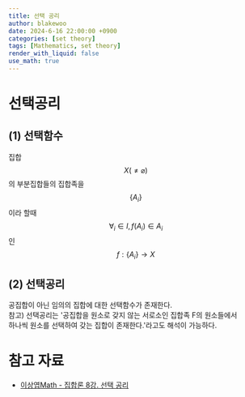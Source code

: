 ```yaml
---
title: 선택 공리
author: blakewoo
date: 2024-6-16 22:00:00 +0900
categories: [set theory]
tags: [Mathematics, set theory] 
render_with_liquid: false
use_math: true
---
```


# 선택공리
## (1) 선택함수
집합 $$X \left ( \neq \varnothing \right )$$의 부분집합들의 집합족을 $$\left\{ A_{i} \right\}$$이라 할때   
$$\forall _i \in I, f(A_{i})\in A_{i}$$ 인 $$f : \left\{ A_{i} \right\} \to X$$

## (2) 선택공리
공집합이 아닌 임의의 집합에 대한 선택함수가 존재한다.   
참고) 선택공리는 '공집합을 원소로 갖지 않는 서로소인 집합족 F의 원소들에서   
하나씩 원소를 선택하여 갖는 집합이 존재한다.'라고도 해석이 가능하다.


# 참고 자료
- [이상엽Math - 집합론 8강. 선택 공리](https://www.youtube.com/watch?v=31OKHzvXfv8&list=PL127T2Zu76FveA8TGXZU-PSSt7GTMhKp6&index=10)
